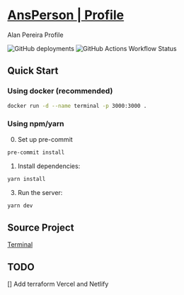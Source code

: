 # [AnsPerson | Profile](ansperson.github.io/myself/)

Alan Pereira Profile

![GitHub deployments](https://img.shields.io/github/deployments/ansperson/myself/github-pages?style=flat-square&label=Deployment)
![GitHub Actions Workflow Status](https://img.shields.io/github/actions/workflow/status/ansperson/myself/pages.yml?style=flat-square&label=Actions)

## Quick Start

### Using docker (recommended)

```bash
docker run -d --name terminal -p 3000:3000 .
```

### Using npm/yarn

0. Set up pre-commit

```bash
pre-commit install
```

1. Install dependencies:

```bash
yarn install
```

3. Run the server:

```bash
yarn dev
```

## Source Project

[Terminal](https://github.com/m4tt72/terminal)

## TODO

[] Add terraform Vercel and Netlify
